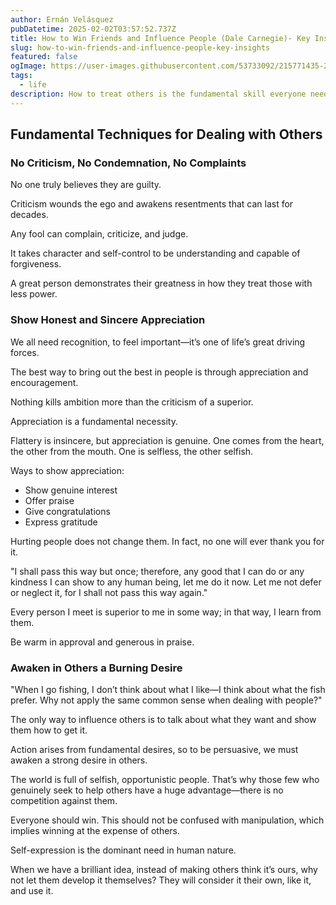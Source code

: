 ```yaml
---
author: Ernán Velásquez
pubDatetime: 2025-02-02T03:57:52.737Z
title: How to Win Friends and Influence People (Dale Carnegie)- Key Insights
slug: how-to-win-friends-and-influence-people-key-insights
featured: false
ogImage: https://user-images.githubusercontent.com/53733092/215771435-25408246-2309-4f8b-a781-1f3d93bdf0ec.png
tags:
  - life
description: How to treat others is the fundamental skill everyone needs and this is my take based on what I learned from How to win friends and influence people book.
---
```


## Fundamental Techniques for Dealing with Others  

### No Criticism, No Condemnation, No Complaints  

No one truly believes they are guilty.  

Criticism wounds the ego and awakens resentments that can last for decades.  

Any fool can complain, criticize, and judge.  

It takes character and self-control to be understanding and capable of forgiveness.  

A great person demonstrates their greatness in how they treat those with less power.  

### Show Honest and Sincere Appreciation  

We all need recognition, to feel important—it’s one of life’s great driving forces.  

The best way to bring out the best in people is through appreciation and encouragement.  

Nothing kills ambition more than the criticism of a superior.  

Appreciation is a fundamental necessity.  

Flattery is insincere, but appreciation is genuine. One comes from the heart, the other from the mouth. One is selfless, the other selfish.  

Ways to show appreciation:  
- Show genuine interest  
- Offer praise  
- Give congratulations  
- Express gratitude  

Hurting people does not change them. In fact, no one will ever thank you for it.  

"I shall pass this way but once; therefore, any good that I can do or any kindness I can show to any human being, let me do it now. Let me not defer or neglect it, for I shall not pass this way again."  

Every person I meet is superior to me in some way; in that way, I learn from them.  

Be warm in approval and generous in praise.  

### Awaken in Others a Burning Desire  

"When I go fishing, I don’t think about what I like—I think about what the fish prefer. Why not apply the same common sense when dealing with people?"

The only way to influence others is to talk about what they want and show them how to get it.  

Action arises from fundamental desires, so to be persuasive, we must awaken a strong desire in others.  

The world is full of selfish, opportunistic people. That’s why those few who genuinely seek to help others have a huge advantage—there is no competition against them.  

Everyone should win. This should not be confused with manipulation, which implies winning at the expense of others.  

Self-expression is the dominant need in human nature.  

When we have a brilliant idea, instead of making others think it’s ours, why not let them develop it themselves? They will consider it their own, like it, and use it.
